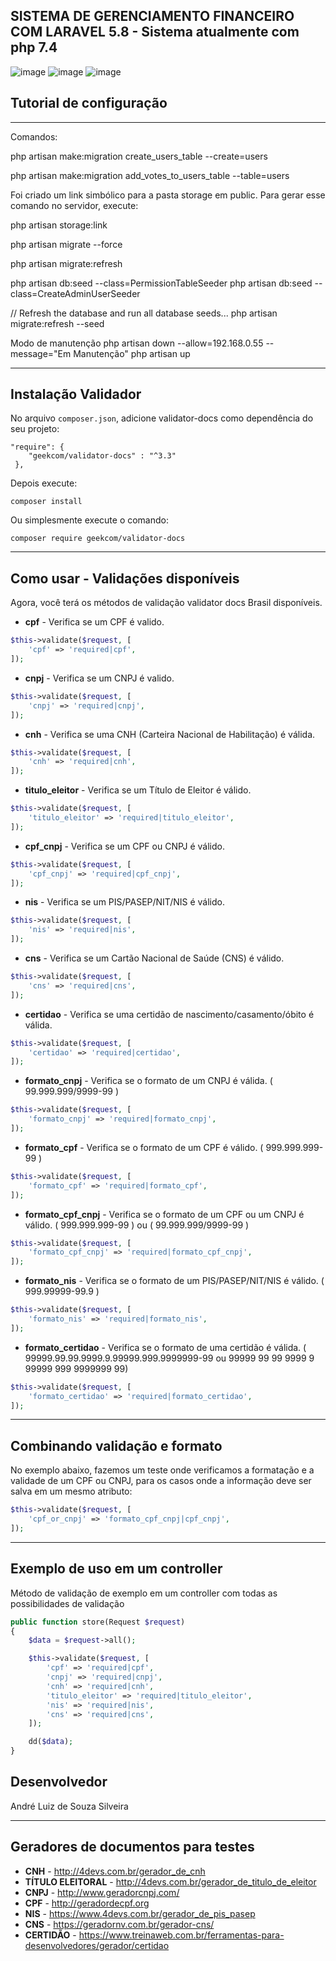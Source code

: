 ## SISTEMA DE GERENCIAMENTO FINANCEIRO COM LARAVEL 5.8 - Sistema atualmente com php 7.4

![image](https://infoedesigner.com.br/1.png)
![image](https://infoedesigner.com.br/2.png)
![image](https://infoedesigner.com.br/3.png)

## Tutorial de configuração
----------------------------------------------------------------------------------------------------------------------------
Comandos:

php artisan make:migration create_users_table --create=users

php artisan make:migration add_votes_to_users_table --table=users

Foi criado um link simbólico para a pasta storage em public. Para gerar esse comando no servidor, execute:

php artisan storage:link

php artisan migrate --force

php artisan migrate:refresh

php artisan db:seed --class=PermissionTableSeeder
php artisan db:seed --class=CreateAdminUserSeeder

// Refresh the database and run all database seeds...
php artisan migrate:refresh --seed

Modo de manutenção
php artisan down --allow=192.168.0.55 --message="Em Manutenção"
php artisan up

----------------------------------------------------------------------------------------------------------------------------
## Instalação Validador

No arquivo `composer.json`, adicione validator-docs como dependência do seu projeto:

```
"require": {
    "geekcom/validator-docs" : "^3.3"
 },
```

Depois execute:

```
composer install
```

Ou simplesmente execute o comando:

```
composer require geekcom/validator-docs
```

----------------------------------------------------------------------------------------------------------------------------

## Como usar - Validações disponíveis

Agora, você terá os métodos de validação validator docs Brasil disponíveis.

* **cpf** - Verifica se um CPF é valido.

```php
$this->validate($request, [
    'cpf' => 'required|cpf',
]);
```

* **cnpj** - Verifica se um CNPJ é valido.

```php
$this->validate($request, [
    'cnpj' => 'required|cnpj',
]);
```

* **cnh** - Verifica se uma CNH (Carteira Nacional de Habilitação) é válida.

```php
$this->validate($request, [
    'cnh' => 'required|cnh',
]);
```

* **titulo_eleitor** - Verifica se um Título de Eleitor é válido.

```php
$this->validate($request, [
    'titulo_eleitor' => 'required|titulo_eleitor',
]);
```

* **cpf_cnpj** - Verifica se um CPF ou CNPJ é válido.

```php
$this->validate($request, [
    'cpf_cnpj' => 'required|cpf_cnpj',
]);
```

* **nis** - Verifica se um PIS/PASEP/NIT/NIS é válido.

```php
$this->validate($request, [
    'nis' => 'required|nis',
]);
```

* **cns** - Verifica se um Cartão Nacional de Saúde (CNS) é válido.

```php
$this->validate($request, [
    'cns' => 'required|cns',
]);
```

* **certidao** - Verifica se uma certidão de nascimento/casamento/óbito é válida.

```php
$this->validate($request, [
    'certidao' => 'required|certidao',
]);
```

* **formato_cnpj** - Verifica se o formato de um CNPJ é válida. ( 99.999.999/9999-99 )

```php
$this->validate($request, [
    'formato_cnpj' => 'required|formato_cnpj',
]);
```

* **formato_cpf** - Verifica se o formato de um CPF é válido. ( 999.999.999-99 )

```php
$this->validate($request, [
    'formato_cpf' => 'required|formato_cpf',
]);
```

* **formato_cpf_cnpj** - Verifica se o formato de um CPF ou um CNPJ é válido. ( 999.999.999-99 ) ou ( 99.999.999/9999-99 )

```php
$this->validate($request, [
    'formato_cpf_cnpj' => 'required|formato_cpf_cnpj',
]);
```

* **formato_nis** - Verifica se o formato de um PIS/PASEP/NIT/NIS é válido. ( 999.99999-99.9 )

```php
$this->validate($request, [
    'formato_nis' => 'required|formato_nis',
]);
```

* **formato_certidao** - Verifica se o formato de uma certidão é válida. ( 99999.99.99.9999.9.99999.999.9999999-99 ou 99999 99 99 9999 9 99999 999 9999999 99)

```php
$this->validate($request, [
    'formato_certidao' => 'required|formato_certidao',
]);
```
----------------------------------------------------------------------------------------------------------------------------

## Combinando validação e formato

No exemplo abaixo, fazemos um teste onde verificamos a formatação e a validade de um CPF ou CNPJ, para os casos onde a informação deve ser salva em um mesmo atributo:

```php
$this->validate($request, [
    'cpf_or_cnpj' => 'formato_cpf_cnpj|cpf_cnpj',
]);
```

----------------------------------------------------------------------------------------------------------------------------
## Exemplo de uso em um controller

Método de validação de exemplo em um controller com todas as possibilidades de validação

```php
public function store(Request $request)
{
    $data = $request->all();

    $this->validate($request, [
        'cpf' => 'required|cpf',
        'cnpj' => 'required|cnpj',
        'cnh' => 'required|cnh',
        'titulo_eleitor' => 'required|titulo_eleitor',
        'nis' => 'required|nis',
        'cns' => 'required|cns',
    ]);

    dd($data);
}
```
## Desenvolvedor
André Luiz de Souza Silveira

----------------------------------------------------------------------------------------------------------------------------

## Geradores de documentos para testes

* **CNH** - http://4devs.com.br/gerador_de_cnh
* **TÍTULO ELEITORAL** - http://4devs.com.br/gerador_de_titulo_de_eleitor
* **CNPJ** - http://www.geradorcnpj.com/
* **CPF** - http://geradordecpf.org
* **NIS** - https://www.4devs.com.br/gerador_de_pis_pasep
* **CNS** - https://geradornv.com.br/gerador-cns/
* **CERTIDÃO** - https://www.treinaweb.com.br/ferramentas-para-desenvolvedores/gerador/certidao
